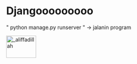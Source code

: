 # Djangooooooooo

" python manage.py runserver " -> jalanin program



<a href="#"><img align="center" src="https://res.cloudinary.com/dwm0tvqar/image/upload/v1723559678/wcueckkus3hvlt5kry08.jpg" alt="_aliffadillah"  height="60" width="80" /></a>


